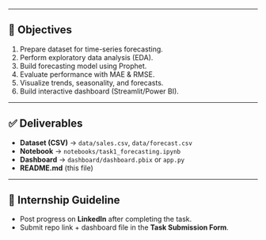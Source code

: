 
---

## 🎯 Objectives
1. Prepare dataset for time-series forecasting.  
2. Perform exploratory data analysis (EDA).  
3. Build forecasting model using Prophet.  
4. Evaluate performance with MAE & RMSE.  
5. Visualize trends, seasonality, and forecasts.  
6. Build interactive dashboard (Streamlit/Power BI).  

---

## ✅ Deliverables
- **Dataset (CSV)** → `data/sales.csv`, `data/forecast.csv`  
- **Notebook** → `notebooks/task1_forecasting.ipynb`  
- **Dashboard** → `dashboard/dashboard.pbix` or `app.py`  
- **README.md** (this file)  

---

## 📢 Internship Guideline
- Post progress on **LinkedIn** after completing the task.  
- Submit repo link + dashboard file in the **Task Submission Form**.  

